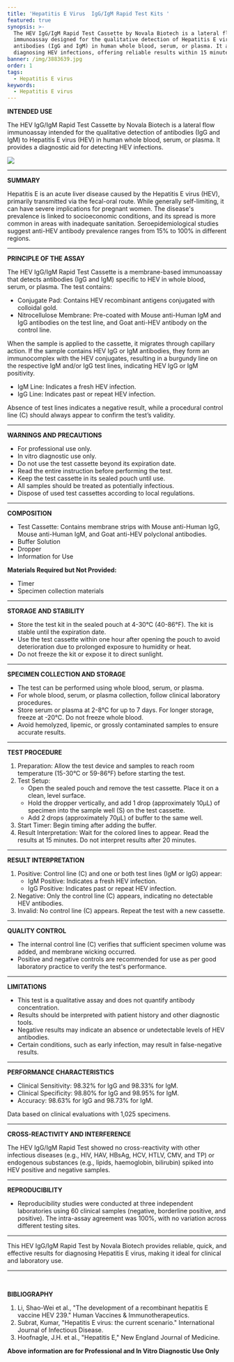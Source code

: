 ```yaml
---
title: 'Hepatitis E Virus  IgG/IgM Rapid Test Kits '
featured: true
synopsis: >-
  The HEV IgG/IgM Rapid Test Cassette by Novala Biotech is a lateral flow
  immunoassay designed for the qualitative detection of Hepatitis E virus (HEV)
  antibodies (IgG and IgM) in human whole blood, serum, or plasma. It aids in
  diagnosing HEV infections, offering reliable results within 15 minutes. 
banner: /img/3883639.jpg
order: 1
tags:
  - Hepatitis E virus
keywords:
  - Hepatitis E virus
---
```


**INTENDED USE**

The HEV IgG/IgM Rapid Test Cassette by Novala Biotech is a lateral flow immunoassay intended for the qualitative detection of antibodies (IgG and IgM) to Hepatitis E virus (HEV) in human whole blood, serum, or plasma. It provides a diagnostic aid for detecting HEV infections.

![](</img/shutterstock_316111454 (1).jpg>)

***

**SUMMARY**

Hepatitis E is an acute liver disease caused by the Hepatitis E virus (HEV), primarily transmitted via the fecal-oral route. While generally self-limiting, it can have severe implications for pregnant women. The disease's prevalence is linked to socioeconomic conditions, and its spread is more common in areas with inadequate sanitation. Seroepidemiological studies suggest anti-HEV antibody prevalence ranges from 15% to 100% in different regions.

***

**PRINCIPLE OF THE ASSAY**

The HEV IgG/IgM Rapid Test Cassette is a membrane-based immunoassay that detects antibodies (IgG and IgM) specific to HEV in whole blood, serum, or plasma. The test contains:

* Conjugate Pad: Contains HEV recombinant antigens conjugated with colloidal gold.
* Nitrocellulose Membrane: Pre-coated with Mouse anti-Human IgM and IgG antibodies on the test line, and Goat anti-HEV antibody on the control line.

When the sample is applied to the cassette, it migrates through capillary action. If the sample contains HEV IgG or IgM antibodies, they form an immunocomplex with the HEV conjugates, resulting in a burgundy line on the respective IgM and/or IgG test lines, indicating HEV IgG or IgM positivity.

* IgM Line: Indicates a fresh HEV infection.
* IgG Line: Indicates past or repeat HEV infection.

Absence of test lines indicates a negative result, while a procedural control line (C) should always appear to confirm the test’s validity.

***

**WARNINGS AND PRECAUTIONS**

* For professional use only.
* In vitro diagnostic use only.
* Do not use the test cassette beyond its expiration date.
* Read the entire instruction before performing the test.
* Keep the test cassette in its sealed pouch until use.
* All samples should be treated as potentially infectious.
* Dispose of used test cassettes according to local regulations.

***

**COMPOSITION**

* Test Cassette: Contains membrane strips with Mouse anti-Human IgG, Mouse anti-Human IgM, and Goat anti-HEV polyclonal antibodies.
* Buffer Solution
* Dropper
* Information for Use

**Materials Required but Not Provided:**

* Timer
* Specimen collection materials

***

**STORAGE AND STABILITY**

* Store the test kit in the sealed pouch at 4-30°C (40-86°F). The kit is stable until the expiration date.
* Use the test cassette within one hour after opening the pouch to avoid deterioration due to prolonged exposure to humidity or heat.
* Do not freeze the kit or expose it to direct sunlight.

***

**SPECIMEN COLLECTION AND STORAGE**

* The test can be performed using whole blood, serum, or plasma.
* For whole blood, serum, or plasma collection, follow clinical laboratory procedures.
* Store serum or plasma at 2-8°C for up to 7 days. For longer storage, freeze at -20°C. Do not freeze whole blood.
* Avoid hemolyzed, lipemic, or grossly contaminated samples to ensure accurate results.

***

**TEST PROCEDURE**

1. Preparation: Allow the test device and samples to reach room temperature (15-30°C or 59-86°F) before starting the test.
2. Test Setup:
   * Open the sealed pouch and remove the test cassette. Place it on a clean, level surface.
   * Hold the dropper vertically, and add 1 drop (approximately 10µL) of specimen into the sample well (S) on the test cassette.
   * Add 2 drops (approximately 70µL) of buffer to the same well.
3. Start Timer: Begin timing after adding the buffer.
4. Result Interpretation: Wait for the colored lines to appear. Read the results at 15 minutes. Do not interpret results after 20 minutes.

***

**RESULT INTERPRETATION**

1. Positive: Control line (C) and one or both test lines (IgM or IgG) appear:
   * IgM Positive: Indicates a fresh HEV infection.
   * IgG Positive: Indicates past or repeat HEV infection.
2. Negative: Only the control line (C) appears, indicating no detectable HEV antibodies.
3. Invalid: No control line (C) appears. Repeat the test with a new cassette.

***

**QUALITY CONTROL**

* The internal control line (C) verifies that sufficient specimen volume was added, and membrane wicking occurred.
* Positive and negative controls are recommended for use as per good laboratory practice to verify the test's performance.

***

**LIMITATIONS**

* This test is a qualitative assay and does not quantify antibody concentration.
* Results should be interpreted with patient history and other diagnostic tools.
* Negative results may indicate an absence or undetectable levels of HEV antibodies.
* Certain conditions, such as early infection, may result in false-negative results.

***

**PERFORMANCE CHARACTERISTICS**

* Clinical Sensitivity: 98.32% for IgG and 98.33% for IgM.
* Clinical Specificity: 98.80% for IgG and 98.95% for IgM.
* Accuracy: 98.63% for IgG and 98.73% for IgM.

Data based on clinical evaluations with 1,025 specimens.

***

**CROSS-REACTIVITY AND INTERFERENCE**

The HEV IgG/IgM Rapid Test showed no cross-reactivity with other infectious diseases (e.g., HIV, HAV, HBsAg, HCV, HTLV, CMV, and TP) or endogenous substances (e.g., lipids, haemoglobin, bilirubin) spiked into HEV positive and negative samples.

***

**REPRODUCIBILITY**

* Reproducibility studies were conducted at three independent laboratories using 60 clinical samples (negative, borderline positive, and positive). The intra-assay agreement was 100%, with no variation across different testing sites.

***

This HEV IgG/IgM Rapid Test by Novala Biotech provides reliable, quick, and effective results for diagnosing Hepatitis E virus, making it ideal for clinical and laboratory use.

***

 

**BIBLIOGRAPHY**

1. Li, Shao-Wei et al., "The development of a recombinant hepatitis E vaccine HEV 239." Human Vaccines & Immunotherapeutics.
2. Subrat, Kumar, "Hepatitis E virus: the current scenario." International Journal of Infectious Disease.
3. Hoofnagle, J.H. et al., "Hepatitis E," New England Journal of Medicine.

**Above information are for Professional and In Vitro Diagnostic Use Only**
